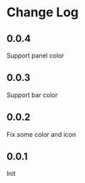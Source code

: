 # Change Log
## 0.0.4
Support panel color
## 0.0.3
Support bar color

## 0.0.2
Fix some color and icon

## 0.0.1
Init